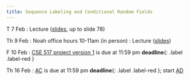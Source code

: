 ```yaml
---
title: Sequence Labeling and Conditional Random Fields
---
```


T 7 Feb
: Lecture ([slides](../assets/slides/crf.pdf), up to slide 78)

Th 9 Feb
: Noah office hours 10-11am (in person)
: Lecture ([slides](../assets/slides/crf.pdf))

F 10 Feb
: [CSE 517 project version 1](../assets/docs/project-517.pdf) is
due at 11:59 pm  **deadline**{: .label .label-red }

Th 16 Feb
: [AC](../assets/docs/AC.pdf) is due at 11:59 pm **deadline**{: .label .label-red }; start [AD](../assets/docs/AC.pdf)


